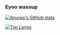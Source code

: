 ### Eyoo wassup

[![Anurag's GitHub stats](https://github-readme-stats.vercel.app/api?username=Quicksilver151&show_icons=true&theme=radical)](https://github.com/anuraghazra/github-readme-stats)

[![Top Langs](https://github-readme-stats.vercel.app/api/top-langs/?username=Quicksilver151&exclude_repo=github-readme-stats,anuraghazra.github.io&langs_count=12&show_icons=true&theme=radical&hide=javascript,html,css)](https://github.com/anuraghazra/github-readme-stats)

<!--
**Quicksilver151/Quicksilver151** is a ✨ _special_ ✨ repository because its `README.md` (this file) appears on your GitHub profile.

Here are some ideas to get you started:


- 🔭 I’m currently working on ...
- 🌱 I’m currently learning ...
- 👯 I’m looking to collaborate on ...
- 🤔 I’m looking for help with ...
- 💬 Ask me about ...
- 📫 How to reach me: ...
- 😄 Pronouns: ...
- ⚡ Fun fact: ...
-->
